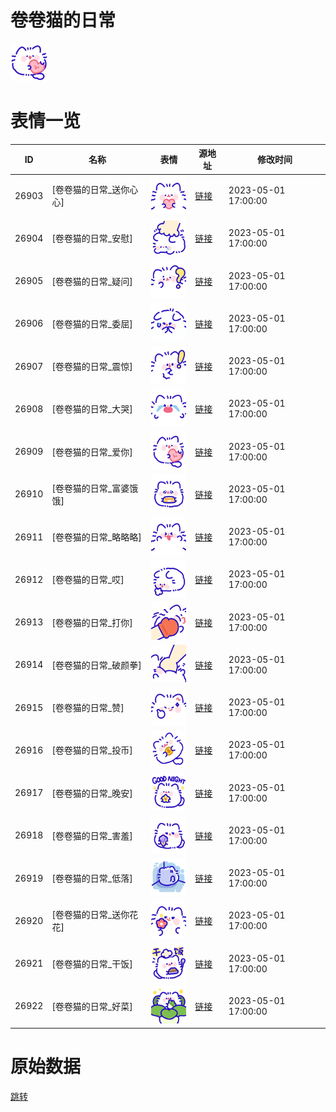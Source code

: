 # 卷卷猫的日常

<img src="./cover.png" height="60" alt="cover" />

# 表情一览

|ID|名称|表情|源地址|修改时间|
|----|----|----|----|----|
|26903|[卷卷猫的日常_送你心心]|<img src="./pic/026903_%5B卷卷猫的日常_送你心心%5D.png" height="60" alt="送你心心"/>|[链接](https://i0.hdslb.com/bfs/garb/c3fde410e754f358c98612f57413b422386e5e1c.png)|2023-05-01 17:00:00|
|26904|[卷卷猫的日常_安慰]|<img src="./pic/026904_%5B卷卷猫的日常_安慰%5D.png" height="60" alt="安慰"/>|[链接](https://i0.hdslb.com/bfs/garb/93e1c67175caf355d1fd43f79883de7e2998a4fc.png)|2023-05-01 17:00:00|
|26905|[卷卷猫的日常_疑问]|<img src="./pic/026905_%5B卷卷猫的日常_疑问%5D.png" height="60" alt="疑问"/>|[链接](https://i0.hdslb.com/bfs/garb/a7be7fd416ec5858473bfb303f68e6a83b5199fb.png)|2023-05-01 17:00:00|
|26906|[卷卷猫的日常_委屈]|<img src="./pic/026906_%5B卷卷猫的日常_委屈%5D.png" height="60" alt="委屈"/>|[链接](https://i0.hdslb.com/bfs/garb/6616e13d75e3328f88a852856a7cd8331d5623bb.png)|2023-05-01 17:00:00|
|26907|[卷卷猫的日常_震惊]|<img src="./pic/026907_%5B卷卷猫的日常_震惊%5D.png" height="60" alt="震惊"/>|[链接](https://i0.hdslb.com/bfs/garb/c2f5696ec31a470b992574aa4d2b1787347ae3aa.png)|2023-05-01 17:00:00|
|26908|[卷卷猫的日常_大哭]|<img src="./pic/026908_%5B卷卷猫的日常_大哭%5D.png" height="60" alt="大哭"/>|[链接](https://i0.hdslb.com/bfs/garb/ed85830b36f653b57dff9c0641fe1cbe24fe117e.png)|2023-05-01 17:00:00|
|26909|[卷卷猫的日常_爱你]|<img src="./pic/026909_%5B卷卷猫的日常_爱你%5D.png" height="60" alt="爱你"/>|[链接](https://i0.hdslb.com/bfs/garb/3b006c75d9205d69faf9620a955c728bafbcbd65.png)|2023-05-01 17:00:00|
|26910|[卷卷猫的日常_富婆饿饿]|<img src="./pic/026910_%5B卷卷猫的日常_富婆饿饿%5D.png" height="60" alt="富婆饿饿"/>|[链接](https://i0.hdslb.com/bfs/garb/6f061461990263640c974f247f22ae57e29ee125.png)|2023-05-01 17:00:00|
|26911|[卷卷猫的日常_略略略]|<img src="./pic/026911_%5B卷卷猫的日常_略略略%5D.png" height="60" alt="略略略"/>|[链接](https://i0.hdslb.com/bfs/garb/989ac86d90d00f88fb18204bd405e3a92d05bd75.png)|2023-05-01 17:00:00|
|26912|[卷卷猫的日常_哎]|<img src="./pic/026912_%5B卷卷猫的日常_哎%5D.png" height="60" alt="哎"/>|[链接](https://i0.hdslb.com/bfs/garb/a4bc9d7376d82b25ea099fa825bd6f32d7a98694.png)|2023-05-01 17:00:00|
|26913|[卷卷猫的日常_打你]|<img src="./pic/026913_%5B卷卷猫的日常_打你%5D.png" height="60" alt="打你"/>|[链接](https://i0.hdslb.com/bfs/garb/cd32d4a42254ba8bf7ff42f52435b95960503791.png)|2023-05-01 17:00:00|
|26914|[卷卷猫的日常_破颜拳]|<img src="./pic/026914_%5B卷卷猫的日常_破颜拳%5D.png" height="60" alt="破颜拳"/>|[链接](https://i0.hdslb.com/bfs/garb/7cfd3df7569a96a55c57985a28f51546dde0aacd.png)|2023-05-01 17:00:00|
|26915|[卷卷猫的日常_赞]|<img src="./pic/026915_%5B卷卷猫的日常_赞%5D.png" height="60" alt="赞"/>|[链接](https://i0.hdslb.com/bfs/garb/f0c38c06986eaa6c50302bd78b67470499815f92.png)|2023-05-01 17:00:00|
|26916|[卷卷猫的日常_投币]|<img src="./pic/026916_%5B卷卷猫的日常_投币%5D.png" height="60" alt="投币"/>|[链接](https://i0.hdslb.com/bfs/garb/63a05c1212f7b4f828ffdd09175cd4612d748373.png)|2023-05-01 17:00:00|
|26917|[卷卷猫的日常_晚安]|<img src="./pic/026917_%5B卷卷猫的日常_晚安%5D.png" height="60" alt="晚安"/>|[链接](https://i0.hdslb.com/bfs/garb/bbb3c4ec16c2ae29993a841b9cf33a237bb12f59.png)|2023-05-01 17:00:00|
|26918|[卷卷猫的日常_害羞]|<img src="./pic/026918_%5B卷卷猫的日常_害羞%5D.png" height="60" alt="害羞"/>|[链接](https://i0.hdslb.com/bfs/garb/ec19602584b8a44e06fe1e7433ae3021a2ef9612.png)|2023-05-01 17:00:00|
|26919|[卷卷猫的日常_低落]|<img src="./pic/026919_%5B卷卷猫的日常_低落%5D.png" height="60" alt="低落"/>|[链接](https://i0.hdslb.com/bfs/garb/457da5904d1f1ab3df99acfb902c60301e13bab2.png)|2023-05-01 17:00:00|
|26920|[卷卷猫的日常_送你花花]|<img src="./pic/026920_%5B卷卷猫的日常_送你花花%5D.png" height="60" alt="送你花花"/>|[链接](https://i0.hdslb.com/bfs/garb/0d4393bcdaee4e8008b1e1eeb4df08a347ccc900.png)|2023-05-01 17:00:00|
|26921|[卷卷猫的日常_干饭]|<img src="./pic/026921_%5B卷卷猫的日常_干饭%5D.png" height="60" alt="干饭"/>|[链接](https://i0.hdslb.com/bfs/garb/3d8e61c697442de9dcaa1703eab3f18f4abda832.png)|2023-05-01 17:00:00|
|26922|[卷卷猫的日常_好菜]|<img src="./pic/026922_%5B卷卷猫的日常_好菜%5D.png" height="60" alt="好菜"/>|[链接](https://i0.hdslb.com/bfs/garb/5cbf1c1ec547d2a2e3fa9ca2e5323ddaeb88174a.png)|2023-05-01 17:00:00|

# 原始数据

[跳转](./raw.json)

